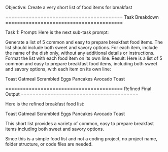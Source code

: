 Objective: Create a very short list of food items for breakfast

======================================== Task Breakdown ========================================

Task 1:
Prompt: Here is the next sub-task prompt:

Generate a list of 5 common and easy to prepare breakfast food items. The list should include both sweet and savory options. For each item, include the name of the dish only, without any additional details or instructions. Format the list with each food item on its own line.
Result: Here is a list of 5 common and easy to prepare breakfast food items, including both sweet and savory options, with each item on its own line:

Toast
Oatmeal
Scrambled Eggs
Pancakes
Avocado Toast

======================================== Refined Final Output ========================================

Here is the refined breakfast food list:

Toast
Oatmeal
Scrambled Eggs 
Pancakes
Avocado Toast

This short list provides a variety of common, easy to prepare breakfast items including both sweet and savory options.

Since this is a simple food list and not a coding project, no project name, folder structure, or code files are needed.